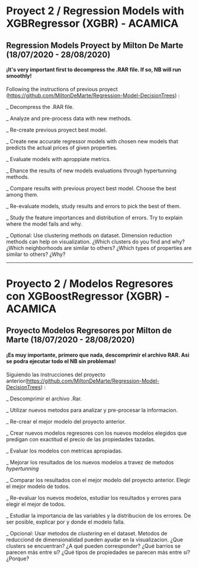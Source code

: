 # Proyect 2 / Regression Models with XGBRegressor (XGBR) - ACAMICA

## Regression Models Proyect by Milton De Marte (18/07/2020 - 28/08/2020)

#### ¡It's very important first to decompress the .RAR file. If so, NB will run smoothly!

Following the instructions of previous proyect (https://github.com/MiltonDeMarte/Regression-Model-DecisionTrees) :

_ Decompress the .RAR file.

_ Analyze and pre-process data with new methods.

_ Re-create previous proyect best model.

_ Create new accurate regressor models with chosen new models that predicts the actual prices of given properties.

_ Evaluate models with aproppiate metrics.

_ Ehance the results of new models evaluations through hypertunning methods.

_ Compare results with previous proyect best model. Choose the best among them.

_ Re-evaluate models, study results and errors to pick the best of them.

_ Study the feature importances and distribution of errors. Try to explain where the model fails and why. 

_ Optional: Use clustering methods on dataset. Dimension reduction methods can help on visualization. ¿Which clusters do you find and why? ¿Which 
neighborhoods are similar to others? ¿Which types of properties are similar to others? ¿Why?


- - - - - - - - - - - - - - - - - - - - - - - - - - - - - - - - - - - - - - - - - - - - - - - - - - - - - - - 



# Proyecto 2 / Modelos Regresores con XGBoostRegressor (XGBR) - ACAMICA

## Proyecto Modelos Regresores por Milton de Marte (18/07/2020 - 28/08/2020)

#### ¡Es muy importante, primero que nada, descomprimir el archivo RAR. Asi se podra ejecutar todo el NB sin problemas!

Siguiendo las instrucciones del proyecto anterior(https://github.com/MiltonDeMarte/Regression-Model-DecisionTrees) :

_ Descomprimir el archivo .Rar.

_ Utilizar nuevos metodos para analizar y pre-procesar la informacion.

_ Re-crear el mejor modelo del proyecto anterior.

_ Crear nuevos modelos regresores con los nuevos modelos elegidos que predigan con exactitud el precio de las propiedades tazadas.

_ Evaluar los modelos con metricas apropiadas.

_ Mejorar los resultados de los nuevos modelos a travez de metodos *hypertunning*

_ Comparar los resultados con el mejor modelo del proyecto anterior. Elegir el mejor modelo de todos.

_ Re-evaluar los nuevos modelos, estudiar los resultados y errores para elegir el mejor de todos.

_ Estudiar la importancia de las variables y la distribucion de los errores. De ser posible, explicar por y donde el modelo falla.

_ Opcional: Usar metodos de *clustering* en el dataset. Metodos de reducciond de dimensionalidad pueden ayudar en la visualizacion. ¿Que clusters se encuentran? ¿A qué pueden corresponder? ¿Qué barrios se parecen más entre sí? ¿Qué tipos de propiedades se parecen más entre sí? ¿Porque?

